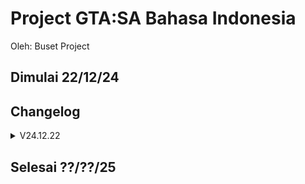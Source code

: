 # Project GTA:SA Bahasa Indonesia
Oleh: Buset Project
## Dimulai 22/12/24
## Changelog
<details>
<summary>V24.12.22</summary>

  - RAW Upload
</details>

## Selesai ??/??/25
